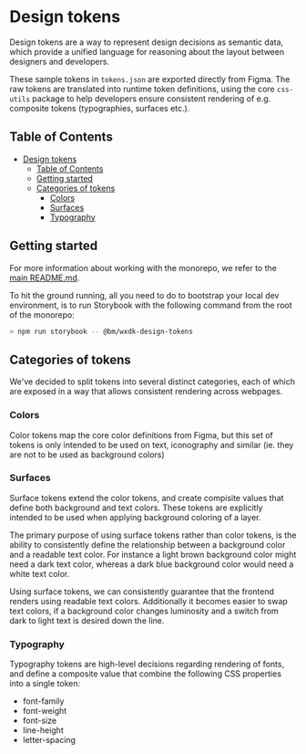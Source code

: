 # Design tokens

Design tokens are a way to represent design decisions as semantic data, which provide a unified language for reasoning about the layout between designers and developers.

These sample tokens in `tokens.json` are exported directly from Figma. The raw tokens are translated into runtime token definitions, using the core `css-utils` package to help developers ensure consistent rendering of e.g. composite tokens (typographies, surfaces etc.).

## Table of Contents

- [Design tokens](#design-tokens)
  - [Table of Contents](#table-of-contents)
  - [Getting started](#getting-started)
  - [Categories of tokens](#categories-of-tokens)
    - [Colors](#colors)
    - [Surfaces](#surfaces)
    - [Typography](#typography)

## Getting started

For more information about working with the monorepo, we refer to the [main README.md](/README.md).

To hit the ground running, all you need to do to bootstrap your local dev environment, is to run Storybook with the following command from the root of the monorepo:

```bash
> npm run storybook -- @bm/wxdk-design-tokens
```

## Categories of tokens

We've decided to split tokens into several distinct categories, each of which are exposed in a way that allows consistent rendering across webpages.

### Colors

Color tokens map the core color definitions from Figma, but this set of tokens is only intended to be used on text, iconography and similar (ie. they are not to be used as background colors)

### Surfaces

Surface tokens extend the color tokens, and create compisite values that define both background and text colors. These tokens are explicitly intended to be used when applying background coloring of a layer.

The primary purpose of using surface tokens rather than color tokens, is the ability to consistently define the relationship between a background color and a readable text color. For instance a light brown background color might need a dark text color, whereas a dark blue background color would need a white text color.

Using surface tokens, we can consistently guarantee that the frontend renders using readable text colors. Additionally it becomes easier to swap text colors, if a background color changes luminosity and a switch from dark to light text is desired down the line.

### Typography

Typography tokens are high-level decisions regarding rendering of fonts, and define a composite value that combine the following CSS properties into a single token:

- font-family
- font-weight
- font-size
- line-height
- letter-spacing
